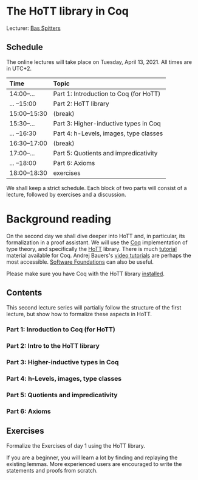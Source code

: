 # The HoTT library in Coq

Lecturer: [Bas Spitters](https://www.cs.au.dk/~spitters/)

## Schedule

The online lectures will take place on Tuesday, April 13, 2021.
All times are in UTC+2.

| Time        | Topic                                      |
|:------------|:-------------------------------------------|
| 14:00–...   | Part 1: Introduction to Coq (for HoTT)     |
| ...  –15:00 | Part 2: HoTT library                       |
| 15:00–15:30 | (break)                                    |
| 15:30–...   | Part 3: Higher-inductive types in Coq      |
| ...  –16:30 | Part 4: h-Levels, images, type classes     |
| 16:30–17:00 | (break)                                    |
| 17:00–...   | Part 5: Quotients and impredicativity      |
| ...  –18:00 | Part 6: Axioms                             |
| 18:00–18:30 | exercises                                  |

We shall keep a strict schedule. Each block of two parts will consist of a lecture, followed by exercises and a discussion.

# Background reading
On the second day we shall dive deeper into HoTT and, in particular, its formalization in a proof assistant.
We will use the [Coq](coq.inria.fr/) implementation of type theory, and specifically the [HoTT](https://github.com/HoTT/HoTT) library.
There is much [tutorial](https://coq.inria.fr/documentation) material available for Coq.
Andrej Bauers's [video tutorials](http://math.andrej.com/2011/02/22/video-tutorials-for-the-coq-proof-assistant/) 
are perhaps the most accessible. [Software Foundations](https://softwarefoundations.cis.upenn.edu/lf-current/) can also be useful.

Please make sure you have Coq with the HoTT library [installed](https://github.com/HoTT/EPIT-2020/blob/main/Coq-Playground/README.md).

## Contents

This second lecture series will partially follow the structure of the first lecture, 
but show how to formalize these aspects in HoTT.

### Part 1: Inroduction to Coq (for HoTT)
### Part 2: Intro to the HoTT library
### Part 3: Higher-inductive types in Coq
### Part 4: h-Levels, images, type classes
###	Part 5: Quotients and impredicativity
###	Part 6: Axioms

## Exercises
Formalize the Exercises of day 1 using the HoTT library.

If you are a beginner, you will learn a lot by finding and replaying the existing lemmas.
More experienced users are encouraged to write the statements and proofs from scratch.
